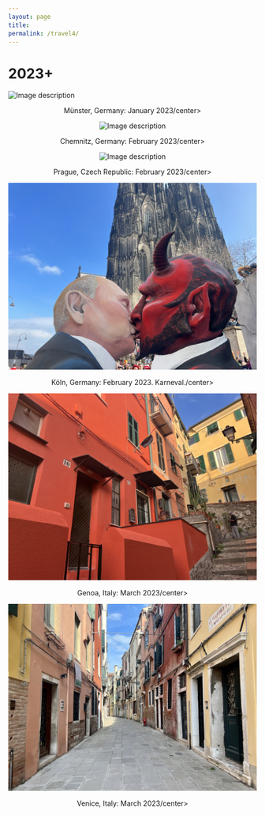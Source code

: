 ```yaml
---
layout: page
title: 
permalink: /travel4/
---
```

# 2023+

![Image description](/images/Jan2023_Muenster.jpg)
<center>Münster, Germany: January 2023/center>
<br>	
  
![Image description](/images/Feb2023_Chemnitz.jpg)
<center>Chemnitz, Germany: February 2023/center>
<br>	
  
![Image description](/images/Feb2023_Prague.jpg)
<center>Prague, Czech Republic: February 2023/center>
<br>	  
  
![Image description](/images/2023Feb_Koln.jpg)
<center>Köln, Germany: February 2023. Karneval./center>
<br>	  
    
![Image description](/images/2023_March_Genoa.jpg)
<center>Genoa, Italy: March 2023/center>
<br>	  

![Image description](/images/2023_March_Venice.jpg)
<center>Venice, Italy: March 2023/center>
<br>	  
  
  
  
